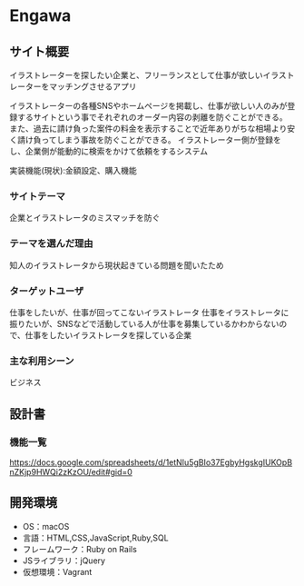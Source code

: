 # Engawa

## サイト概要

イラストレーターを探したい企業と、フリーランスとして仕事が欲しいイラストレーターをマッチングさせるアプリ

イラストレーターの各種SNSやホームページを掲載し、仕事が欲しい人のみが登録するサイトという事でそれぞれのオーダー内容の剥離を防ぐことができる。
また、過去に請け負った案件の料金を表示することで近年ありがちな相場より安く請け負ってしまう事故を防ぐことができる。
イラストレーター側が登録をし、企業側が能動的に検索をかけて依頼をするシステム

実装機能(現状):金額設定、購入機能

### サイトテーマ
企業とイラストレータのミスマッチを防ぐ

### テーマを選んだ理由
知人のイラストレータから現状起きている問題を聞いたため

### ターゲットユーザ
仕事をしたいが、仕事が回ってこないイラストレータ
仕事をイラストレータに振りたいが、SNSなどで活動している人が仕事を募集しているかわからないので、仕事をしたいイラストレータを探している企業

### 主な利用シーン
ビジネス

## 設計書

### 機能一覧
https://docs.google.com/spreadsheets/d/1etNIu5gBIo37EgbyHgskgIUKOpBnZKjp9HWQi2zKzOU/edit#gid=0

## 開発環境
- OS：macOS
- 言語：HTML,CSS,JavaScript,Ruby,SQL
- フレームワーク：Ruby on Rails
- JSライブラリ：jQuery
- 仮想環境：Vagrant 
